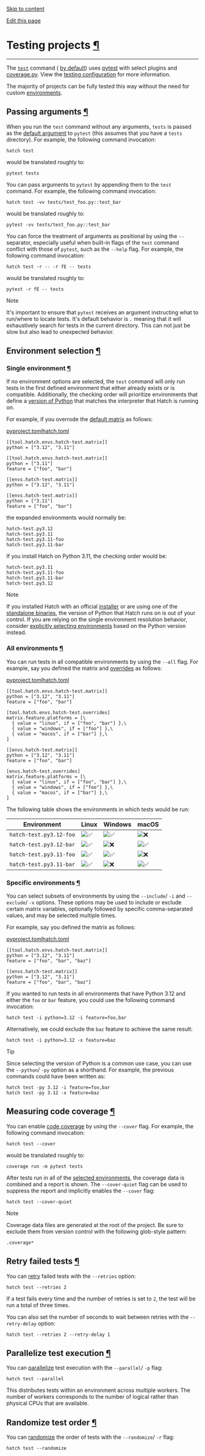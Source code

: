 [Skip to content](https://hatch.pypa.io/1.13/tutorials/testing/overview/#testing-projects)

[Edit this page](https://github.com/pypa/hatch/blob/master/docs/tutorials/testing/overview.md "Edit this page")

# Testing projects [¶](https://hatch.pypa.io/1.13/tutorials/testing/overview/\#testing-projects "Permanent link")

* * *

The [`test`](https://hatch.pypa.io/1.13/cli/reference/#hatch-test) command ( [by default](https://hatch.pypa.io/1.13/config/internal/testing/#customize-environment)) uses [pytest](https://github.com/pytest-dev/pytest) with select plugins and [coverage.py](https://github.com/nedbat/coveragepy). View the [testing configuration](https://hatch.pypa.io/1.13/config/internal/testing/) for more information.

The majority of projects can be fully tested this way without the need for custom [environments](https://hatch.pypa.io/1.13/config/environment/overview/).

## Passing arguments [¶](https://hatch.pypa.io/1.13/tutorials/testing/overview/\#passing-arguments "Permanent link")

When you run the `test` command without any arguments, `tests` is passed as the [default argument](https://hatch.pypa.io/1.13/config/internal/testing/#default-arguments) to `pytest` (this assumes that you have a `tests` directory). For example, the following command invocation:

```
hatch test

```

would be translated roughly to:

```
pytest tests

```

You can pass arguments to `pytest` by appending them to the `test` command. For example, the following command invocation:

```
hatch test -vv tests/test_foo.py::test_bar

```

would be translated roughly to:

```
pytest -vv tests/test_foo.py::test_bar

```

You can force the treatment of arguments as positional by using the `--` separator, especially useful when built-in flags of the `test` command conflict with those of `pytest`, such as the `--help` flag. For example, the following command invocation:

```
hatch test -r -- -r fE -- tests

```

would be translated roughly to:

```
pytest -r fE -- tests

```

Note

It's important to ensure that `pytest` receives an argument instructing what to run/where to locate tests. It's default behavior is `.` meaning that it will exhaustively search for tests in the current directory. This can not just be slow but also lead to unexpected behavior.

## Environment selection [¶](https://hatch.pypa.io/1.13/tutorials/testing/overview/\#environment-selection "Permanent link")

### Single environment [¶](https://hatch.pypa.io/1.13/tutorials/testing/overview/\#single-environment "Permanent link")

If no environment options are selected, the `test` command will only run tests in the first defined environment that either already exists or is compatible. Additionally, the checking order will prioritize environments that define a [version of Python](https://hatch.pypa.io/1.13/config/environment/overview/#python-version) that matches the interpreter that Hatch is running on.

For example, if you overrode the [default matrix](https://hatch.pypa.io/1.13/config/internal/testing/#matrix) as follows:

[pyproject.toml](https://hatch.pypa.io/1.13/tutorials/testing/overview/#pyprojecttoml)[hatch.toml](https://hatch.pypa.io/1.13/tutorials/testing/overview/#hatchtoml)

```
[[tool.hatch.envs.hatch-test.matrix]]
python = ["3.12", "3.11"]

[[tool.hatch.envs.hatch-test.matrix]]
python = ["3.11"]
feature = ["foo", "bar"]

```

```
[[envs.hatch-test.matrix]]
python = ["3.12", "3.11"]

[[envs.hatch-test.matrix]]
python = ["3.11"]
feature = ["foo", "bar"]

```

the expanded environments would normally be:

```
hatch-test.py3.12
hatch-test.py3.11
hatch-test.py3.11-foo
hatch-test.py3.11-bar

```

If you install Hatch on Python 3.11, the checking order would be:

```
hatch-test.py3.11
hatch-test.py3.11-foo
hatch-test.py3.11-bar
hatch-test.py3.12

```

Note

If you installed Hatch with an official [installer](https://hatch.pypa.io/1.13/install/#installers) or are using one of the [standalone binaries](https://hatch.pypa.io/1.13/install/#standalone-binaries), the version of Python that Hatch runs on is out of your control. If you are relying on the single environment resolution behavior, consider [explicitly selecting environments](https://hatch.pypa.io/1.13/tutorials/testing/overview/#specific-environments) based on the Python version instead.

### All environments [¶](https://hatch.pypa.io/1.13/tutorials/testing/overview/\#all-environments "Permanent link")

You can run tests in all compatible environments by using the `--all` flag. For example, say you defined the matrix and [overrides](https://hatch.pypa.io/1.13/config/environment/advanced/#option-overrides) as follows:

[pyproject.toml](https://hatch.pypa.io/1.13/tutorials/testing/overview/#pyprojecttoml_1)[hatch.toml](https://hatch.pypa.io/1.13/tutorials/testing/overview/#hatchtoml_1)

```
[[tool.hatch.envs.hatch-test.matrix]]
python = ["3.12", "3.11"]
feature = ["foo", "bar"]

[tool.hatch.envs.hatch-test.overrides]
matrix.feature.platforms = [\
  { value = "linux", if = ["foo", "bar"] },\
  { value = "windows", if = ["foo"] },\
  { value = "macos", if = ["bar"] },\
]

```

```
[[envs.hatch-test.matrix]]
python = ["3.12", "3.11"]
feature = ["foo", "bar"]

[envs.hatch-test.overrides]
matrix.feature.platforms = [\
  { value = "linux", if = ["foo", "bar"] },\
  { value = "windows", if = ["foo"] },\
  { value = "macos", if = ["bar"] },\
]

```

The following table shows the environments in which tests would be run:

| Environment | Linux | Windows | macOS |
| --- | --- | --- | --- |
| `hatch-test.py3.12-foo` | ![✅](https://cdn.jsdelivr.net/gh/jdecked/twemoji@15.0.3/assets/svg/2705.svg) | ![✅](https://cdn.jsdelivr.net/gh/jdecked/twemoji@15.0.3/assets/svg/2705.svg) | ![❌](https://cdn.jsdelivr.net/gh/jdecked/twemoji@15.0.3/assets/svg/274c.svg) |
| `hatch-test.py3.12-bar` | ![✅](https://cdn.jsdelivr.net/gh/jdecked/twemoji@15.0.3/assets/svg/2705.svg) | ![❌](https://cdn.jsdelivr.net/gh/jdecked/twemoji@15.0.3/assets/svg/274c.svg) | ![✅](https://cdn.jsdelivr.net/gh/jdecked/twemoji@15.0.3/assets/svg/2705.svg) |
| `hatch-test.py3.11-foo` | ![✅](https://cdn.jsdelivr.net/gh/jdecked/twemoji@15.0.3/assets/svg/2705.svg) | ![✅](https://cdn.jsdelivr.net/gh/jdecked/twemoji@15.0.3/assets/svg/2705.svg) | ![❌](https://cdn.jsdelivr.net/gh/jdecked/twemoji@15.0.3/assets/svg/274c.svg) |
| `hatch-test.py3.11-bar` | ![✅](https://cdn.jsdelivr.net/gh/jdecked/twemoji@15.0.3/assets/svg/2705.svg) | ![❌](https://cdn.jsdelivr.net/gh/jdecked/twemoji@15.0.3/assets/svg/274c.svg) | ![✅](https://cdn.jsdelivr.net/gh/jdecked/twemoji@15.0.3/assets/svg/2705.svg) |

### Specific environments [¶](https://hatch.pypa.io/1.13/tutorials/testing/overview/\#specific-environments "Permanent link")

You can select subsets of environments by using the `--include`/ `-i` and `--exclude`/ `-x` options. These options may be used to include or exclude certain matrix variables, optionally followed by specific comma-separated values, and may be selected multiple times.

For example, say you defined the matrix as follows:

[pyproject.toml](https://hatch.pypa.io/1.13/tutorials/testing/overview/#pyprojecttoml_2)[hatch.toml](https://hatch.pypa.io/1.13/tutorials/testing/overview/#hatchtoml_2)

```
[[tool.hatch.envs.hatch-test.matrix]]
python = ["3.12", "3.11"]
feature = ["foo", "bar", "baz"]

```

```
[[envs.hatch-test.matrix]]
python = ["3.12", "3.11"]
feature = ["foo", "bar", "baz"]

```

If you wanted to run tests in all environments that have Python 3.12 and either the `foo` or `bar` feature, you could use the following command invocation:

```
hatch test -i python=3.12 -i feature=foo,bar

```

Alternatively, we could exclude the `baz` feature to achieve the same result:

```
hatch test -i python=3.12 -x feature=baz

```

Tip

Since selecting the version of Python is a common use case, you can use the `--python`/ `-py` option as a shorthand. For example, the previous commands could have been written as:

```
hatch test -py 3.12 -i feature=foo,bar
hatch test -py 3.12 -x feature=baz

```

## Measuring code coverage [¶](https://hatch.pypa.io/1.13/tutorials/testing/overview/\#measuring-code-coverage "Permanent link")

You can enable [code coverage](https://github.com/nedbat/coveragepy) by using the `--cover` flag. For example, the following command invocation:

```
hatch test --cover

```

would be translated roughly to:

```
coverage run -m pytest tests

```

After tests run in all of the [selected environments](https://hatch.pypa.io/1.13/tutorials/testing/overview/#environment-selection), the coverage data is combined and a report is shown. The `--cover-quiet` flag can be used to suppress the report and implicitly enables the `--cover` flag:

```
hatch test --cover-quiet

```

Note

Coverage data files are generated at the root of the project. Be sure to exclude them from version control with the following glob-style pattern:

```
.coverage*

```

## Retry failed tests [¶](https://hatch.pypa.io/1.13/tutorials/testing/overview/\#retry-failed-tests "Permanent link")

You can [retry](https://github.com/pytest-dev/pytest-rerunfailures) failed tests with the `--retries` option:

```
hatch test --retries 2

```

If a test fails every time and the number of retries is set to `2`, the test will be run a total of three times.

You can also set the number of seconds to wait between retries with the `--retry-delay` option:

```
hatch test --retries 2 --retry-delay 1

```

## Parallelize test execution [¶](https://hatch.pypa.io/1.13/tutorials/testing/overview/\#parallelize-test-execution "Permanent link")

You can [parallelize](https://github.com/pytest-dev/pytest-xdist) test execution with the `--parallel`/ `-p` flag:

```
hatch test --parallel

```

This distributes tests within an environment across multiple workers. The number of workers corresponds to the number of logical rather than physical CPUs that are available.

## Randomize test order [¶](https://hatch.pypa.io/1.13/tutorials/testing/overview/\#randomize-test-order "Permanent link")

You can [randomize](https://github.com/pytest-dev/pytest-randomly) the order of tests with the `--randomize`/ `-r` flag:

```
hatch test --randomize

```